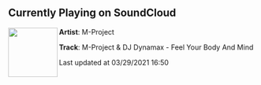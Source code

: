 ## Currently Playing on SoundCloud

[<img align="left" width="100" src="https://i1.sndcdn.com/artworks-Pj7lziOnQYJhz0AT-ZFGp1A-t500x500.jpg">](https://soundcloud.com/m-project_suzumoto/m-project-dj-dynamax-feel-your-body-and-mind)

**Artist**: M-Project 

**Track**: M-Project & DJ Dynamax - Feel Your Body And Mind

Last updated at 03/29/2021 16:50
